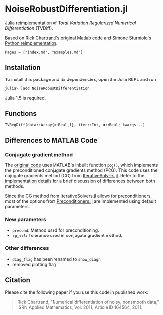# NoiseRobustDifferentiation.jl

Julia reimplementation of *Total Variation Regularized Numerical Differentiation* (TVDiff).

Based on [Rick Chartrand's original Matlab code](https://sites.google.com/site/dnartrahckcir/home/tvdiff-code) and [Simone Sturniolo's Python reimplementation](https://github.com/stur86/tvregdiff).

```@contents
Pages = ["index.md", "examples.md"]
```

## Installation
To install this package and its dependencies, open the Julia REPL and run 
```julia
julia> ]add NoiseRobustDifferentiation
```

Julia 1.5 is required.

## Functions
```@docs
TVRegDiff(data::Array{<:Real,1}, iter::Int, α::Real; kwargs...)
```

## Differences to MATLAB Code
### Conjugate gradient method
The [original code](https://sites.google.com/site/dnartrahckcir/home/tvdiff-code) uses MATLAB's inbuilt function `pcg()`, which implements the preconditioned conjugate gradients method (PCG). This code uses the cojugate gradients method (CG) from [IterativeSolvers.jl](https://github.com/JuliaMath/IterativeSolvers.jl). 
Refer to the [implementation details](https://juliamath.github.io/IterativeSolvers.jl/dev/linear_systems/cg/#Implementation-details-1) for a brief discussion of differences between both methods.

Since the CG method from IterativeSolvers.jl allows for preconditioners, most of the options from [Preconditioners.jl](https://github.com/mohamed82008/Preconditioners.jl) are implemented using default parameters.

### New parameters
- `precond`: Method used for preconditioning.
- `cg_tol`: Tolerance used in conjugate gradient method.

### Other differences
- `diag_flag` has been renamed to `show_diagn`
- removed plotting flag

## Citation
Please cite the following paper if you use this code in published work:
> Rick Chartrand, "Numerical differentiation of noisy, nonsmooth data," ISRN Applied Mathematics, Vol. 2011, Article ID 164564, 2011. 